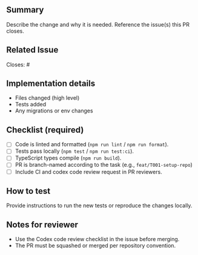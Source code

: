 ## Summary

Describe the change and why it is needed. Reference the issue(s) this PR closes.

## Related Issue

Closes: #<issue-number>

## Implementation details

- Files changed (high level)
- Tests added
- Any migrations or env changes

## Checklist (required)

- [ ] Code is linted and formatted (`npm run lint` / `npm run format`).
- [ ] Tests pass locally (`npm test` / `npm run test:ci`).
- [ ] TypeScript types compile (`npm run build`).
- [ ] PR is branch-named according to the task (e.g., `feat/T001-setup-repo`)
- [ ] Include CI and codex code review request in PR reviewers.

## How to test

Provide instructions to run the new tests or reproduce the changes locally.

## Notes for reviewer

- Use the Codex code review checklist in the issue before merging.
- The PR must be squashed or merged per repository convention.
